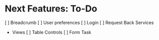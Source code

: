# Next Features: To-Do

[ ] Breadcrumb
[ ] User preferences
[ ] Login
[ ] Request Back Services
- Views
  [ ] Table Controls
  [ ] Form Task